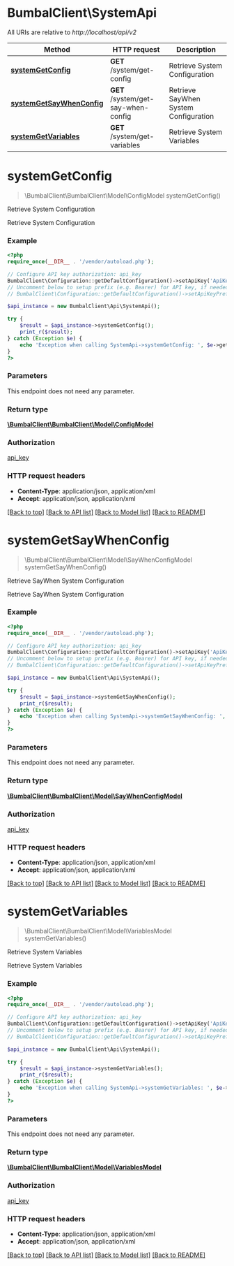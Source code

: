 # BumbalClient\SystemApi

All URIs are relative to *http://localhost/api/v2*

Method | HTTP request | Description
------------- | ------------- | -------------
[**systemGetConfig**](SystemApi.md#systemGetConfig) | **GET** /system/get-config | Retrieve System Configuration
[**systemGetSayWhenConfig**](SystemApi.md#systemGetSayWhenConfig) | **GET** /system/get-say-when-config | Retrieve SayWhen System Configuration
[**systemGetVariables**](SystemApi.md#systemGetVariables) | **GET** /system/get-variables | Retrieve System Variables


# **systemGetConfig**
> \BumbalClient\BumbalClient\Model\ConfigModel systemGetConfig()

Retrieve System Configuration

Retrieve System Configuration

### Example
```php
<?php
require_once(__DIR__ . '/vendor/autoload.php');

// Configure API key authorization: api_key
BumbalClient\Configuration::getDefaultConfiguration()->setApiKey('ApiKey', 'YOUR_API_KEY');
// Uncomment below to setup prefix (e.g. Bearer) for API key, if needed
// BumbalClient\Configuration::getDefaultConfiguration()->setApiKeyPrefix('ApiKey', 'Bearer');

$api_instance = new BumbalClient\Api\SystemApi();

try {
    $result = $api_instance->systemGetConfig();
    print_r($result);
} catch (Exception $e) {
    echo 'Exception when calling SystemApi->systemGetConfig: ', $e->getMessage(), PHP_EOL;
}
?>
```

### Parameters
This endpoint does not need any parameter.

### Return type

[**\BumbalClient\BumbalClient\Model\ConfigModel**](../Model/ConfigModel.md)

### Authorization

[api_key](../../README.md#api_key)

### HTTP request headers

 - **Content-Type**: application/json, application/xml
 - **Accept**: application/json, application/xml

[[Back to top]](#) [[Back to API list]](../../README.md#documentation-for-api-endpoints) [[Back to Model list]](../../README.md#documentation-for-models) [[Back to README]](../../README.md)

# **systemGetSayWhenConfig**
> \BumbalClient\BumbalClient\Model\SayWhenConfigModel systemGetSayWhenConfig()

Retrieve SayWhen System Configuration

Retrieve SayWhen System Configuration

### Example
```php
<?php
require_once(__DIR__ . '/vendor/autoload.php');

// Configure API key authorization: api_key
BumbalClient\Configuration::getDefaultConfiguration()->setApiKey('ApiKey', 'YOUR_API_KEY');
// Uncomment below to setup prefix (e.g. Bearer) for API key, if needed
// BumbalClient\Configuration::getDefaultConfiguration()->setApiKeyPrefix('ApiKey', 'Bearer');

$api_instance = new BumbalClient\Api\SystemApi();

try {
    $result = $api_instance->systemGetSayWhenConfig();
    print_r($result);
} catch (Exception $e) {
    echo 'Exception when calling SystemApi->systemGetSayWhenConfig: ', $e->getMessage(), PHP_EOL;
}
?>
```

### Parameters
This endpoint does not need any parameter.

### Return type

[**\BumbalClient\BumbalClient\Model\SayWhenConfigModel**](../Model/SayWhenConfigModel.md)

### Authorization

[api_key](../../README.md#api_key)

### HTTP request headers

 - **Content-Type**: application/json, application/xml
 - **Accept**: application/json, application/xml

[[Back to top]](#) [[Back to API list]](../../README.md#documentation-for-api-endpoints) [[Back to Model list]](../../README.md#documentation-for-models) [[Back to README]](../../README.md)

# **systemGetVariables**
> \BumbalClient\BumbalClient\Model\VariablesModel systemGetVariables()

Retrieve System Variables

Retrieve System Variables

### Example
```php
<?php
require_once(__DIR__ . '/vendor/autoload.php');

// Configure API key authorization: api_key
BumbalClient\Configuration::getDefaultConfiguration()->setApiKey('ApiKey', 'YOUR_API_KEY');
// Uncomment below to setup prefix (e.g. Bearer) for API key, if needed
// BumbalClient\Configuration::getDefaultConfiguration()->setApiKeyPrefix('ApiKey', 'Bearer');

$api_instance = new BumbalClient\Api\SystemApi();

try {
    $result = $api_instance->systemGetVariables();
    print_r($result);
} catch (Exception $e) {
    echo 'Exception when calling SystemApi->systemGetVariables: ', $e->getMessage(), PHP_EOL;
}
?>
```

### Parameters
This endpoint does not need any parameter.

### Return type

[**\BumbalClient\BumbalClient\Model\VariablesModel**](../Model/VariablesModel.md)

### Authorization

[api_key](../../README.md#api_key)

### HTTP request headers

 - **Content-Type**: application/json, application/xml
 - **Accept**: application/json, application/xml

[[Back to top]](#) [[Back to API list]](../../README.md#documentation-for-api-endpoints) [[Back to Model list]](../../README.md#documentation-for-models) [[Back to README]](../../README.md)

